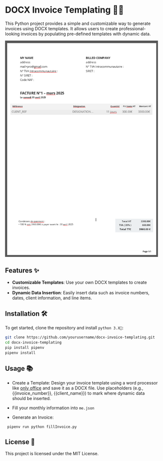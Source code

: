 # DOCX Invoice Templating 📄💼

This Python project provides a simple and customizable way to generate invoices using DOCX templates. It allows users to create professional-looking invoices by populating pre-defined templates with dynamic data.

![sample invoice](doc/sample_invoice.png)

## Features ✨

- **Customizable Templates**: Use your own DOCX templates to create invoices.
- **Dynamic Data Insertion**: Easily insert data such as invoice numbers, dates, client information, and line items.

## Installation 🛠️

To get started, clone the repository and install `python 3.X🐍`:

```bash
git clone https://github.com/yourusername/docx-invoice-templating.git
cd docx-invoice-templating
pip install pipenv
pipenv install
```

## Usage 📚

- Create a Template: Design your invoice template using a word processor like [only office](https://www.onlyoffice.com/download-desktop.aspx) and save it as a DOCX file. Use placeholders (e.g., {{invoice_number}}, {{client_name}}) to mark where dynamic data should be inserted.

- Fill your monthly information into `me.json`

- Generate an Invoice:
```bash
 pipenv run python fillInvoice.py
```

## License 📜

This project is licensed under the MIT License.
